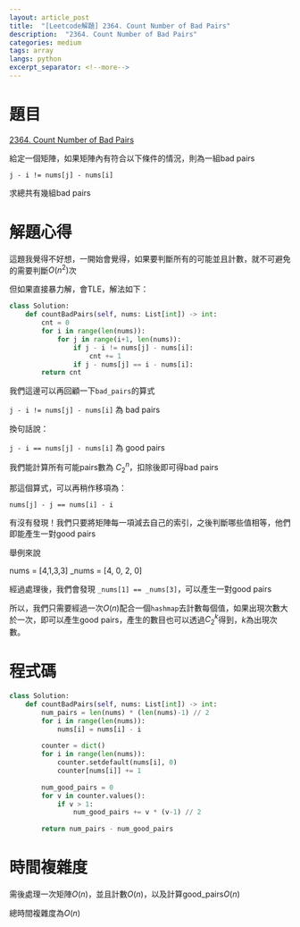 ```yaml
---
layout: article_post
title:  "[Leetcode解題] 2364. Count Number of Bad Pairs"
description:  "2364. Count Number of Bad Pairs"
categories: medium
tags: array
langs: python
excerpt_separator: <!--more-->
---
```


# 題目

[2364. Count Number of Bad Pairs](https://leetcode.com/problems/count-number-of-bad-pairs/description/?envType=daily-question&envId=2025-02-09)

給定一個矩陣，如果矩陣內有符合以下條件的情況，則為一組bad pairs

`j - i != nums[j] - nums[i]`

求總共有幾組bad pairs

 <!--more-->

# 解題心得

這題我覺得不好想，一開始會覺得，如果要判斷所有的可能並且計數，就不可避免的需要判斷$O(n^2)$次

但如果直接暴力解，會TLE，解法如下：

```python
class Solution:
    def countBadPairs(self, nums: List[int]) -> int:
        cnt = 0
        for i in range(len(nums)):
            for j in range(i+1, len(nums)):
                if j - i != nums[j] - nums[i]:
                    cnt += 1
                if j - nums[j] == i - nums[i]:
        return cnt
```

我們這邊可以再回顧一下`bad_pairs`的算式

`j - i != nums[j] - nums[i]` 為 bad pairs

換句話說：

`j - i == nums[j] - nums[i]` 為 good pairs

我們能計算所有可能pairs數為 $C^n_2$，扣除後即可得bad pairs

那這個算式，可以再稍作移項為：

`nums[j] - j == nums[i] - i`

有沒有發現！我們只要將矩陣每一項減去自己的索引，之後判斷哪些值相等，他們即能產生一對good pairs

舉例來說

nums = [4,1,3,3]
_nums = [4, 0, 2, 0]

經過處理後，我們會發現 `_nums[1] == _nums[3]`，可以產生一對good pairs

所以，我們只需要經過一次$O(n)$配合一個`hashmap`去計數每個值，如果出現次數大於一次，即可以產生good pairs，產生的數目也可以透過$C^k_2$得到，$k$為出現次數。

# 程式碼

```python
class Solution:
    def countBadPairs(self, nums: List[int]) -> int:
        num_pairs = len(nums) * (len(nums)-1) // 2
        for i in range(len(nums)):
            nums[i] = nums[i] - i
        
        counter = dict()
        for i in range(len(nums)):
            counter.setdefault(nums[i], 0)
            counter[nums[i]] += 1
        
        num_good_pairs = 0
        for v in counter.values():
            if v > 1:
                num_good_pairs += v * (v-1) // 2
        
        return num_pairs - num_good_pairs
```

# 時間複雜度

需後處理一次矩陣$O(n)$，並且計數$O(n)$，以及計算good_pairs$O(n)$

總時間複雜度為$O(n)$